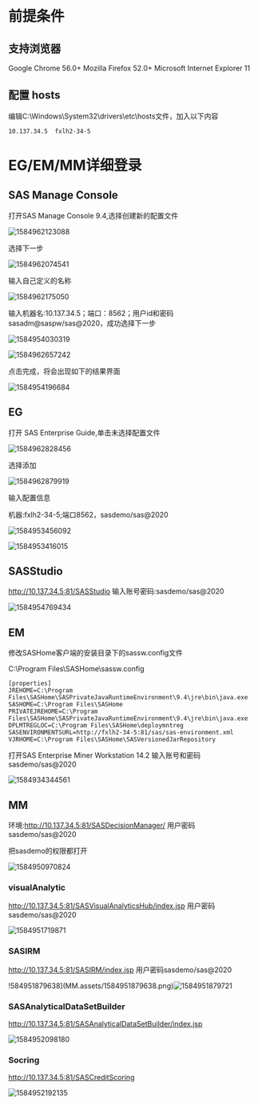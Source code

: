 # 前提条件

## 支持浏览器

Google Chrome 56.0+
Mozilla Firefox 52.0+
Microsoft Internet Explorer 11

## 配置 hosts 

编辑C:\Windows\System32\drivers\etc\hosts文件，加入以下内容

```
10.137.34.5  fxlh2-34-5
```



# EG/EM/MM详细登录

## SAS Manage Console

打开SAS Manage Console 9.4,选择创建新的配置文件

![1584962123088](浦发测试环境EMMMEG.assets/1584962123088.png)

选择下一步

![1584962074541](浦发测试环境EMMMEG.assets/1584962074541.png)

输入自己定义的名称

![1584962175050](浦发测试环境EMMMEG.assets/1584962175050.png)

输入机器名:10.137.34.5；端口：8562；用户id和密码sasadm@saspw/sas@2020，成功选择下一步

![1584954030319](浦发测试环境EMMMEG.assets/1584954030319.png)

![1584962657242](浦发测试环境EMMMEG.assets/1584962657242.png)

点击完成，将会出现如下的结果界面

![1584954196684](浦发测试环境EMMMEG.assets/1584954196684.png)

## EG

打开 SAS Enterprise Guide,单击未选择配置文件

![1584962828456](浦发测试环境EMMMEG.assets/1584962828456.png)

选择添加

![1584962879919](浦发测试环境EMMMEG.assets/1584962879919.png)

输入配置信息

机器:fxlh2-34-5;端口8562，sasdemo/sas@2020

![1584953456092](MM.assets/1584953456092.png)

![1584953416015](MM.assets/1584953416015.png)

## SASStudio

http://10.137.34.5:81/SASStudio  输入账号密码:sasdemo/sas@2020

![1584954769434](浦发测试环境EMMMEG.assets/1584954769434.png)

## EM

修改‪SASHome客户端的安装目录下的sassw.config文件

C:\Program Files\SASHome\sassw.config

```properties
[properties]
JREHOME=C:\Program Files\SASHome\SASPrivateJavaRuntimeEnvironment\9.4\jre\bin\java.exe
SASHOME=C:\Program Files\SASHome
PRIVATEJREHOME=C:\Program Files\SASHome\SASPrivateJavaRuntimeEnvironment\9.4\jre\bin\java.exe
DPLMTREGLOC=C:\Program Files\SASHome\deploymntreg
SASENVIRONMENTSURL=http://fxlh2-34-5:81/sas/sas-environment.xml
VJRHOME=C:\Program Files\SASHome\SASVersionedJarRepository

```

 打开SAS Enterprise Miner Workstation 14.2 输入账号和密码sasdemo/sas@2020

![1584934344561](MM.assets/1584934344561.png)

## MM 

环境:http://10.137.34.5:81/SASDecisionManager/   用户密码sasdemo/sas@2020

把sasdemo的权限都打开

![1584950970824](MM.assets/1584950970824.png)

### visualAnalytic

http://10.137.34.5:81/SASVisualAnalyticsHub/index.jsp  用户密码sasdemo/sas@2020

![1584951719871](MM.assets/1584951719871.png)

### SASIRM

http://10.137.34.5:81/SASIRM/index.jsp 用户密码sasdemo/sas@2020

!584951879638](MM.assets/1584951879638.png)![1584951879721](MM.assets/1584951879721.png)

### SASAnalyticalDataSetBuilder

http://10.137.34.5:81/SASAnalyticalDataSetBuilder/index.jsp

![1584952098180](MM.assets/1584952098180.png)

### Socring

http://10.137.34.5:81/SASCreditScoring

![1584952192135](MM.assets/1584952192135.png)



